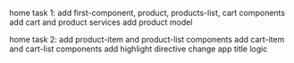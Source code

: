 home task 1:
add first-component, product, products-list, cart components
add cart and product services
add product model

home task 2:
add product-item and product-list components
add cart-item and cart-list components
add highlight directive
change app title logic
